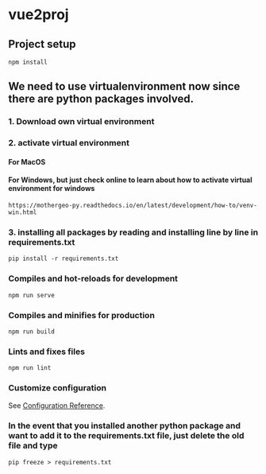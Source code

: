 # vue2proj

## Project setup
```
npm install
```

## We need to use virtualenvironment now since there are python packages involved.
### 1. Download own virtual environment
### 2. activate virtual environment 
####      For MacOS
<!-- source <name of virtualenv>/bin/activate -->
####      For Windows, but just check online to learn about how to activate virtual environment for windows
```
https://mothergeo-py.readthedocs.io/en/latest/development/how-to/venv-win.html
```
<!-- /<name of virtualenv>/Script/activate -->
### 3. installing all packages by reading and installing line by line in requirements.txt
```
pip install -r requirements.txt
```

### Compiles and hot-reloads for development
```
npm run serve
```

### Compiles and minifies for production
```
npm run build
```

### Lints and fixes files
```
npm run lint
```

### Customize configuration
See [Configuration Reference](https://cli.vuejs.org/config/).


### In the event that you installed another python package and want to add it to the requirements.txt file, just delete the old file and type
```
pip freeze > requirements.txt
```